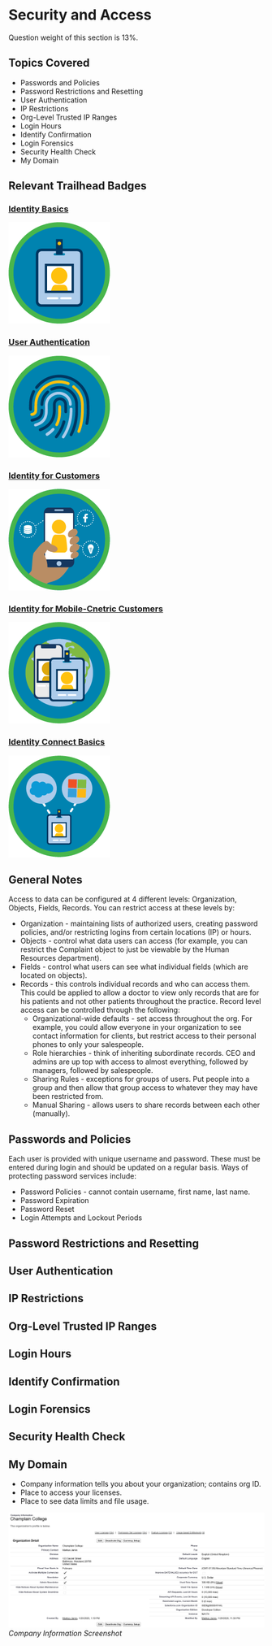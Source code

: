 # Security and Access

Question weight of this section is 13%.

## Topics Covered

* Passwords and Policies  
* Password Restrictions and Resetting
* User Authentication
* IP Restrictions
* Org-Level Trusted IP Ranges
* Login Hours
* Identify Confirmation
* Login Forensics
* Security Health Check
* My Domain

## Relevant Trailhead Badges

### [Identity Basics](https://trailhead.salesforce.com/en/content/learn/modules/identity_basics?trail_id=identity)
![image](images/3/badge1.png)

### [User Authentication](https://trailhead.salesforce.com/en/content/learn/modules/identity_login?trail_id=identity)
![image](images/3/badge2.png)

### [Identity for Customers](https://trailhead.salesforce.com/en/content/learn/modules/identity_external?trail_id=identity)
![image](images/3/badge3.png)

### [Identity for Mobile-Cnetric Customers](https://trailhead.salesforce.com/en/content/learn/modules/identity-for-mobile-centric-customers?trail_id=identity)
![image](images/3/badge4.png)

### [Identity Connect Basics](https://trailhead.salesforce.com/en/content/learn/modules/identity_connect?trail_id=identity)
![image](images/3/badge5.png)

## General Notes

Access to data can be configured at 4 different levels: Organization, Objects, Fields, Records. You can restrict access at these levels by:

* Organization - maintaining lists of authorized users, creating password policies, and/or restricting logins from certain locations (IP) or hours.
* Objects - control what data users can access (for example, you can restrict the Complaint object to just be viewable by the Human Resources department).
* Fields - control what users can see what individual fields (which are located on objects).
* Records - this controls individual records and who can access them. This could be applied to allow a doctor to view only records that are for his patients and not other patients throughout the practice. Record level access can be controlled through the following:
  * Organizational-wide defaults - set access throughout the org. For example, you could allow everyone in your organization to see contact information for clients, but restrict access to their personal phones to only your salespeople.
  * Role hierarchies - think of inheriting subordinate records. CEO and admins are up top with access to almost everything, followed by managers, followed by salespeople.
  * Sharing Rules - exceptions for groups of users. Put people into a group and then allow that group access to whatever they may have been restricted from.
  * Manual Sharing - allows users to share records between each other (manually).

## Passwords and Policies

Each user is provided with unique username and password. These must be entered during login and should be updated on a regular basis. Ways of protecting password services include:

* Password Policies - cannot contain username, first name, last name.
* Password Expiration
* Password Reset
* Login Attempts and Lockout Periods

## Password Restrictions and Resetting



## User Authentication
## IP Restrictions
## Org-Level Trusted IP Ranges
## Login Hours
## Identify Confirmation
## Login Forensics
## Security Health Check
## My Domain


* Company information tells you about your organization; contains org ID.
* Place to access your licenses.
* Place to see data limits and file usage.

![image](images/1/companyinfo.png)
            _Company Information Screenshot_
